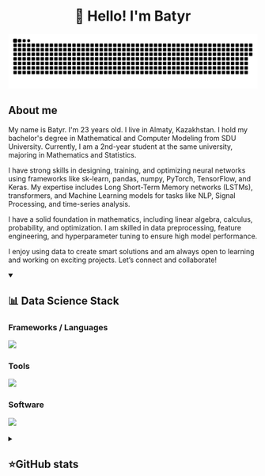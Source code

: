 <h1 align="center">👋 Hello! I'm Batyr </h1>

<p align="center">
 <img width="600" src="github-snake.svg" alt="snake"/>
</p>

## About me

My name is Batyr. I'm 23 years old. I live in Almaty, Kazakhstan. I hold my bachelor's degree in Mathematical and Computer Modeling from SDU University. Currently, I am a 2nd-year student at the same university, majoring in Mathematics and Statistics. 

I have strong skills in designing, training, and optimizing neural networks using frameworks like sk-learn, pandas, numpy, PyTorch, TensorFlow, and Keras. My expertise includes Long Short-Term Memory networks (LSTMs), transformers, and Machine Learning models for tasks like NLP, Signal Processing, and time-series analysis.

I have a solid foundation in mathematics, including linear algebra, calculus, probability, and optimization. I am skilled in data preprocessing, feature engineering, and hyperparameter tuning to ensure high model performance.

I enjoy using data to create smart solutions and am always open to learning and working on exciting projects. Let’s connect and collaborate!

<details align="left" open>
  <summary><h2><b>📊 Data Science Stack</b></h2></summary>
  <p>
    <h3>Frameworks / Languages</h3>
    <img src="https://skillicons.dev/icons?i=pytorch,tensorflow,py,r,sqlite&perline=7" />
    <h3>Tools</h3>
    <img src="https://skillicons.dev/icons?i=jupyter,github,docker,linux,git,kafka,spark&perline=7" />
    <h3>Software</h3>
    <img src="https://skillicons.dev/icons?i=visualstudio,anaconda,pycharm,vscode&perline=7" />
    <br>
  </p>
</details>


<details align="left">
  <summary><h2><b>⭐GitHub stats</b></h2></summary>
  <p>
   <img src="https://github-readme-stats.vercel.app/api/top-langs/?username=hardkazakh&theme=dracula&layout=compact&hide_border=true&bg_color=00000000" />
   <br>
   <img src="https://github-readme-stats.vercel.app/api?username=hardkazakh&count_private=true&show_icons=true&theme=dracula&hide_border=true&bg_color=00000000" />
    <br>
   <img src="https://metrics.lecoq.io/baggerfast" />
  </p>
</details>
